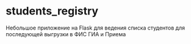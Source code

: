 # students_registry
Небольшое приложение на Flask для ведения списка студентов для последующей выгрузки в ФИС ГИА и Приема
